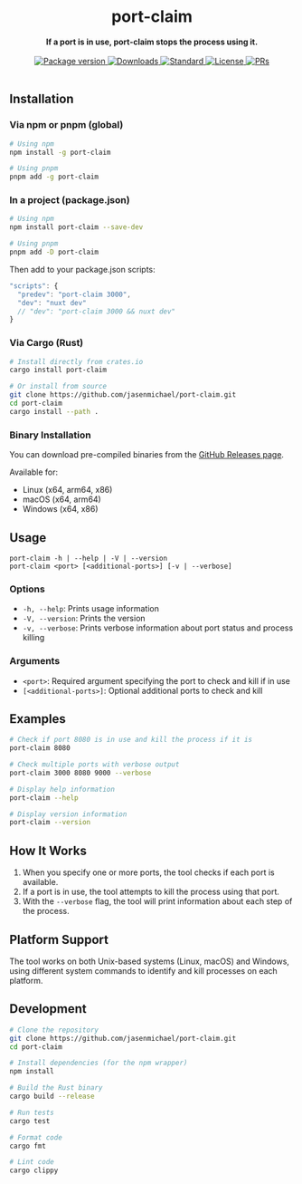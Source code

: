 <h1 align="center">port-claim</h1>
<div align="center">
  <strong>If a port is in use, port-claim stops the process using it.</strong>
</div>
<br>
<div align="center">
  <a href="https://npmjs.org/package/port-claim">
    <img src="https://img.shields.io/npm/v/port-claim.svg?style=flat-square" alt="Package version" />
  </a>
  <a href="https://npmjs.org/package/port-claim">
    <img src="https://img.shields.io/npm/dm/port-claim.svg?style=flat-square" alt="Downloads" />
  </a>
  <a href="https://github.com/feross/standard">
    <img src="https://img.shields.io/badge/code%20style-standard-brightgreen.svg?style=flat-square" alt="Standard" />
  </a>
  <a href="https://github.com/jasenmichael/port-claim/blob/main/LICENSE">
    <img src="https://img.shields.io/npm/l/port-claim.svg?style=flat-square" alt="License" />
  </a>
  <a href="http://makeapullrequest.com">
    <img src="https://img.shields.io/badge/PRs-welcome-brightgreen.svg?style=flat-square" alt="PRs" />
  </a>
</div>
<br>

## Installation

### Via npm or pnpm (global)

```bash
# Using npm
npm install -g port-claim

# Using pnpm
pnpm add -g port-claim
```

### In a project (package.json)

```bash
# Using npm
npm install port-claim --save-dev

# Using pnpm
pnpm add -D port-claim
```

Then add to your package.json scripts:

```js
"scripts": {
  "predev": "port-claim 3000",
  "dev": "nuxt dev"
  // "dev": "port-claim 3000 && nuxt dev"
}
```

### Via Cargo (Rust)

```bash
# Install directly from crates.io
cargo install port-claim

# Or install from source
git clone https://github.com/jasenmichael/port-claim.git
cd port-claim
cargo install --path .
```

### Binary Installation

You can download pre-compiled binaries from the [GitHub Releases page](https://github.com/jasenmichael/port-claim/releases).

Available for:
- Linux (x64, arm64, x86)
- macOS (x64, arm64)
- Windows (x64, x86)

## Usage

```
port-claim -h | --help | -V | --version
port-claim <port> [<additional-ports>] [-v | --verbose]
```

### Options

- `-h, --help`: Prints usage information
- `-V, --version`: Prints the version
- `-v, --verbose`: Prints verbose information about port status and process killing

### Arguments

- `<port>`: Required argument specifying the port to check and kill if in use
- `[<additional-ports>]`: Optional additional ports to check and kill

## Examples

```bash
# Check if port 8080 is in use and kill the process if it is
port-claim 8080

# Check multiple ports with verbose output
port-claim 3000 8080 9000 --verbose

# Display help information
port-claim --help

# Display version information
port-claim --version
```

## How It Works

1. When you specify one or more ports, the tool checks if each port is available.
2. If a port is in use, the tool attempts to kill the process using that port.
3. With the `--verbose` flag, the tool will print information about each step of the process.

## Platform Support

The tool works on both Unix-based systems (Linux, macOS) and Windows, using different system commands to identify and kill processes on each platform. 

## Development

```bash
# Clone the repository
git clone https://github.com/jasenmichael/port-claim.git
cd port-claim

# Install dependencies (for the npm wrapper)
npm install

# Build the Rust binary
cargo build --release

# Run tests
cargo test

# Format code
cargo fmt

# Lint code
cargo clippy
```